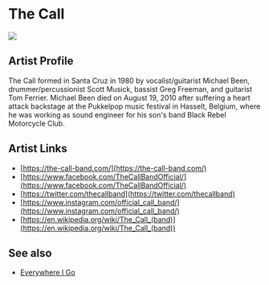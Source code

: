 # The Call

![](../../asssets/artists/The_Call.png)

## Artist Profile

The Call formed in Santa Cruz in 1980 by vocalist/guitarist Michael Been, drummer/percussionist Scott Musick, bassist Greg Freeman, and guitarist Tom Ferrier. Michael Been died on August 19, 2010 after suffering a heart attack backstage at the Pukkelpop music festival in Hasselt, Belgium, where he was working as sound engineer for his son's band Black Rebel Motorcycle Club.

## Artist Links

- [https://the-call-band.com/](https://the-call-band.com/)
- [https://www.facebook.com/TheCallBandOfficial/](https://www.facebook.com/TheCallBandOfficial/)
- [https://twitter.com/thecallband](https://twitter.com/thecallband)
- [https://www.instagram.com/official_call_band/](https://www.instagram.com/official_call_band/)
- [https://en.wikipedia.org/wiki/The_Call_(band)](https://en.wikipedia.org/wiki/The_Call_(band))


## See also

- [Everywhere I Go](The_Call-Everywhere_I_Go.md)

